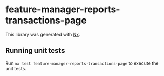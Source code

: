 # feature-manager-reports-transactions-page

This library was generated with [Nx](https://nx.dev).

## Running unit tests

Run `nx test feature-manager-reports-transactions-page` to execute the unit tests.
